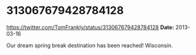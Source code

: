# 313067679428784128
https://twitter.com/TomFrankly/status/313067679428784128
**Date:** 2013-03-16

Our dream spring break destination has been reached! Wisconsin.
